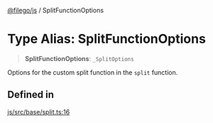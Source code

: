 [@filego/js](../README.md) / SplitFunctionOptions

# Type Alias: SplitFunctionOptions

> **SplitFunctionOptions**: `_SplitOptions`

Options for the custom split function in the `split` function.

## Defined in

[js/src/base/split.ts:16](https://github.com/alpheustangs/filego.js/blob/75c07655f62c9155e0e20706754cb14cbd642fe5/packages/js/src/base/split.ts#L16)
